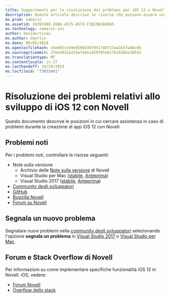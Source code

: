 ```yaml
---
title: Suggerimenti per la risoluzione dei problemi per iOS 12 e Novell. iOS
description: Questo articolo descrive le risorse che possono essere usate per la risoluzione dei problemi durante lo sviluppo di applicazioni Novell. iOS. Vengono illustrati i problemi noti, viene segnalato un nuovo problema e altre risorse per la risoluzione dei problemi.
ms.prod: xamarin
ms.assetid: 24397498-2688-4575-A572-F1B19B1B4EA5
ms.technology: xamarin-ios
author: davidortinau
ms.author: daortin
ms.date: 09/05/2018
ms.openlocfilehash: cbed65ce39e9298d397051740737aa164fadbc0b
ms.sourcegitcommit: 2fbe4932a319af4ebc829f65eb1fb1816ba305d3
ms.translationtype: MT
ms.contentlocale: it-IT
ms.lasthandoff: 10/29/2019
ms.locfileid: "73031841"
---
```

# <a name="troubleshooting-ios-12-development-with-xamarin"></a>Risoluzione dei problemi relativi allo sviluppo di iOS 12 con Novell

Questo documento descrive le posizioni in cui cercare assistenza in caso di problemi durante la creazione di app iOS 12 con Novell.

## <a name="known-issues"></a>Problemi noti

Per i problemi noti, controllare le risorse seguenti:

- Note sulla versione
  - Archivio delle [Note sulla versione](https://docs.microsoft.com/xamarin/ios/release-notes/) di Novell
  - Visual Studio per Mac ([stabile](https://docs.microsoft.com/visualstudio/releasenotes/vs2017-mac-relnotes), [Anteprima](https://docs.microsoft.com/visualstudio/releasenotes/vs2017-mac-preview-relnotes))
  - Visual Studio 2017 ([stabile](https://docs.microsoft.com/visualstudio/releasenotes/vs2017-relnotes), [Anteprima](https://docs.microsoft.com/visualstudio/releasenotes/vs2017-preview-relnotes))
- [Community degli sviluppatori](https://developercommunity.visualstudio.com/search.html)
- [GitHub](https://github.com/xamarin/xamarin-macios/issues)
- [Bugzilla Novell](https://bugzilla.xamarin.com/query.cgi?product=iOS)
- [Forum su Novell](https://forums.xamarin.com/categories/ios)

## <a name="report-a-new-issue"></a>Segnala un nuovo problema

Segnalare nuovi problemi nella [community degli sviluppatori](https://developercommunity.visualstudio.com/spaces/8/index.html) selezionando l'opzione **segnala un problema** in [Visual Studio 2017](https://docs.microsoft.com/visualstudio/ide/how-to-report-a-problem-with-visual-studio-2017) o [Visual Studio per Mac](https://docs.microsoft.com/visualstudio/mac/report-a-problem).

## <a name="xamarin-forums-and-stack-overflow"></a>Forum e Stack Overflow di Novell

Per informazioni su come implementare specifiche funzionalità iOS 12 in Novell. iOS, vedere:

- [Forum Novell](https://forums.xamarin.com/categories/ios)
- [Overflow dello stack](https://stackoverflow.com/search?tab=newest&q=xamarin)
